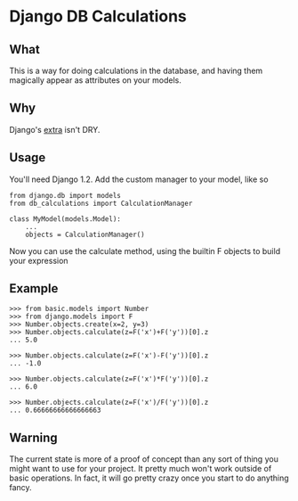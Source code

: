 # Django DB Calculations

## What

This is a way for doing calculations in the database, and having them magically appear as attributes on your models. 

## Why

Django's [extra](http://docs.djangoproject.com/en/dev/ref/models/querysets/#extra) isn't DRY. 

## Usage
  
You'll need Django 1.2. Add the custom manager to your model, like so

    from django.db import models
    from db_calculations import CalculationManager

    class MyModel(models.Model):
        ...
        objects = CalculationManager()


Now you can use the calculate method, using the builtin F objects to build your expression    

## Example

    >>> from basic.models import Number
    >>> from django.models import F
    >>> Number.objects.create(x=2, y=3)
    >>> Number.objects.calculate(z=F('x')+F('y'))[0].z
    ... 5.0

    >>> Number.objects.calculate(z=F('x')-F('y'))[0].z
    ... -1.0

    >>> Number.objects.calculate(z=F('x')*F('y'))[0].z
    ... 6.0

    >>> Number.objects.calculate(z=F('x')/F('y'))[0].z
    ... 0.66666666666666663

## Warning

The current state is more of a proof of concept than any sort of thing you might want to use for your project. It pretty much won't work outside of basic operations. In fact, it will go pretty crazy once you start to do anything fancy.
